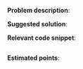 <!--
Thanks for your interest in contributing to this project. Please follow the Code of Conduct for this project, which can be found in the CODE_OF_CONDUCT.md file.

Fill out this template with information that is relevant to the issue and if necessary provide information about how to replicate the issue so that we can understand the best way to approach the problem.
-->
**Problem description**:

**Suggested solution**:

**Relevant code snippet**:

```javascript
```

**Estimated points**:
